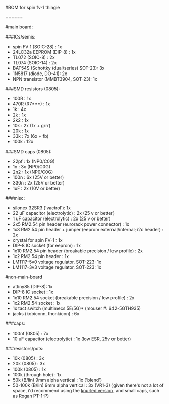 #BOM for spin fv-1 thingie

======


#main board:

###ICs/semis:

- spin FV 1 (SOIC-28) : 1x
- 24LC32a EEPROM (DIP-8) : 1x
- TL072 (SOIC-8)  : 2x
- TL074 (SOIC-14) : 2x
- BAT54S (Schottky (dual/series) SOT-23): 3x
- 1N5817 (diode, DO-41): 2x
- NPN transistor (MMBT3904, SOT-23): 1x

###SMD resistors (0805):

- 100R : 1x
- 470R (R7***) : 1x
- 1k : 4x
- 2k : 1x
- 2k2 : 1x
- 10k : 2x (1x + grrr)
- 20k : 1x
- 33k : 7x (6x + fb)
- 100k : 12x

###SMD caps (0805):

- 22pf : 1x (NP0/C0G)
- 1n : 3x (NP0/C0G)
- 2n2 : 1x (NP0/C0G)
- 100n : 6x (25V or better)
- 330n : 2x (25V or better)
- 1uF : 2x (10V or better)

###misc: 

- silonex 32SR3 ('vactrol'): 1x
- 22 uF capacitor (electrolytic) : 2x (25 v or better)
- 1 uF  capacitor (electrolytic) : 2x (25 v or better)
- 2x5 RM2.54 pin header (eurorack power connector) : 1x 
- 1x3 RM2.54 pin header + jumper (eeprom external/internal; i2c header) : 2x
- crystal for spin FV-1 : 1x
- DIP-8 IC socket (for eeprom) : 1x
- 1x10 RM2.54 pin header (breakable precision / low profile) : 2x
- 1x2  RM2.54 pin header : 1x
- LM1117-5v0 voltage regulator, SOT-223: 1x
- LM1117-3v3 voltage regulator, SOT-223: 1x 

#non-main-board 

- attiny85 (DIP-8): 1x
- DIP-8 IC socket : 1x
- 1x10 RM2.54 socket (breakable precision / low profile) : 2x
- 1x2  RM2.54 socket : 1x
- 1x tact switch (multimecs 5E/5G)* (mouser #: 642-5GTH935)
- jacks (kobiconn, thonkicon) : 6x


###caps: 

- 100nf (0805) : 7x
- 10 uF  capacitor (electrolytic) : 1x (low ESR, 25v or better)

###resistors/pots:

- 10k  (0805) : 3x
- 20k  (0805) : 3x
- 100k (0805) : 1x
- 100k (through hole) : 1x
- 50k (B/lin) 9mm alpha vertical : 1x ('blend')
- 50-100k (B/lin) 9mm alpha vertical : 3x (VR1-3) (given there's not a lot of space, i'd recommend using the [knurled version](http://smallbear-electronics.mybigcommerce.com/alpha-single-gang-9mm-right-angle-pc-mount-knurled-shaft/), and small caps, such as Rogan PT-1-P)



